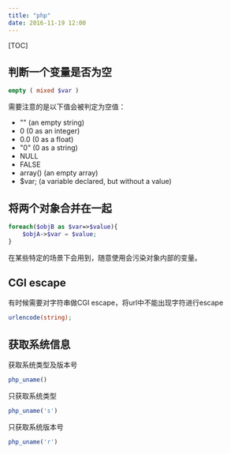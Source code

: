 ```yaml
---
title: "php"
date: 2016-11-19 12:00
---
```

[TOC]

## 判断一个变量是否为空

```php
empty ( mixed $var )
```

需要注意的是以下值会被判定为空值：

- "" (an empty string)
- 0 (0 as an integer)
- 0.0 (0 as a float)
- "0" (0 as a string)
- NULL
- FALSE
- array() (an empty array)
- $var; (a variable declared, but without a value)

## 将两个对象合并在一起

```php
foreach($objB as $var=>$value){
    $objA->$var = $value;
}
```

在某些特定的场景下会用到，随意使用会污染对象内部的变量。

## CGI escape

有时候需要对字符串做CGI escape，将url中不能出现字符进行escape

```php
urlencode(string);
```

## 获取系统信息

获取系统类型及版本号

```php
php_uname()
```

只获取系统类型

```php
php_uname('s')
```

只获取系统版本号

```php
php_uname('r')
```
